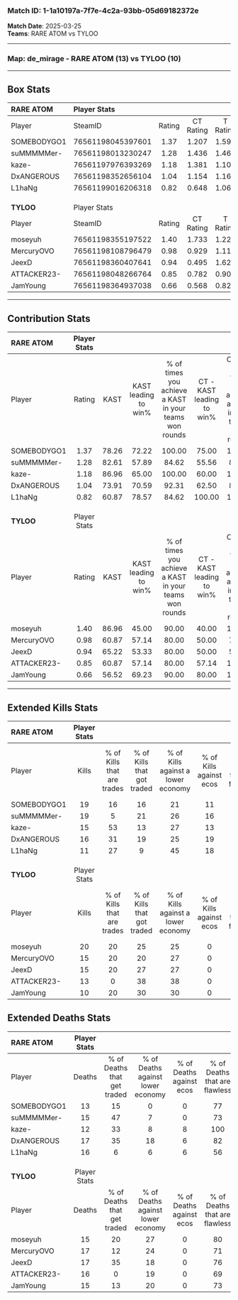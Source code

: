 ### Match ID: 1-1a10197a-7f7e-4c2a-93bb-05d69182372e  
**Match Date**: 2025-03-25  
**Teams**: RARE ATOM vs TYLOO  

---  

### **Map**: de_mirage - RARE ATOM (13) vs TYLOO (10)  
---  

## Box Stats  

| **RARE ATOM** | Player Stats      |        |           |          |       |      |       |         |        |      |     |
| :- | :- | :-: | :-: | :-: | :-: | :-: | :-: | :-: | :-: | :-: | :-: |
| Player        | SteamID           | Rating | CT Rating | T Rating | KAST  | ADR  | Kills | Assists | Deaths | K/D  | HS% |
| SOMEBODYGO1   | 76561198045397601 |  1.37  |   1.207   |  1.596   | 78.26 | 93.3 |  19   |    6    |   13   | 1.46 | 52  |
| suMMMMMer-    | 76561198013230247 |  1.28  |   1.436   |  1.465   | 82.61 | 72.1 |  19   |    4    |   15   | 1.27 | 63  |
| kaze-         | 76561197976393269 |  1.18  |   1.381   |  1.101   | 86.96 | 57.1 |  15   |    3    |   12   | 1.25 | 33  |
| DxANGEROUS    | 76561198352656104 |  1.04  |   1.154   |  1.163   | 73.91 | 70.5 |  16   |    2    |   17   | 0.94 | 37  |
| L1haNg        | 76561199016206318 |  0.82  |   0.648   |  1.067   | 60.87 | 72.5 |  11   |   10    |   16   | 0.69 | 45  |
|               |                   |        |           |          |       |      |       |         |        |      |     |
|               |                   |        |           |          |       |      |       |         |        |      |     |
|               |                   |        |           |          |       |      |       |         |        |      |     |
| **TYLOO**     | Player Stats      |        |           |          |       |      |       |         |        |      |     |
| Player        | SteamID           | Rating | CT Rating | T Rating | KAST  | ADR  | Kills | Assists | Deaths | K/D  | HS% |
| moseyuh       | 76561198355197522 |  1.40  |   1.733   |  1.228   | 86.96 | 87.7 |  20   |    4    |   15   | 1.33 | 50  |
| MercuryOVO    | 76561198108796479 |  0.98  |   0.929   |  1.112   | 60.87 | 84.7 |  15   |    7    |   17   | 0.88 | 73  |
| JeexD         | 76561198360407641 |  0.94  |   0.495   |  1.625   | 65.22 | 66.0 |  15   |    6    |   17   | 0.88 | 40  |
| ATTACKER23-   | 76561198048266764 |  0.85  |   0.782   |  0.907   | 60.87 | 66.6 |  13   |    2    |   16   | 0.81 | 61  |
| JamYoung      | 76561198364937038 |  0.66  |   0.568   |  0.824   | 56.52 | 41.0 |  10   |    5    |   15   | 0.67 | 80  |
---  

## Contribution Stats  

| **RARE ATOM** | Player Stats |       |                      |                                                        |                           |                                                             |                          |                                                            |
| :- | :-: | :-: | :-: | :-: | :-: | :-: | :-: | :-: |
| Player        |    Rating    | KAST  | KAST leading to win% | % of times you achieve a KAST in your teams won rounds | CT - KAST leading to win% | CT - % of times you achieve a KAST in your teams won rounds | T - KAST leading to win% | T - % of times you achieve a KAST in your teams won rounds |
| SOMEBODYGO1   |     1.37     | 78.26 |        72.22         |                         100.00                         |           75.00           |                           100.00                            |          70.00           |                           100.00                           |
| suMMMMMer-    |     1.28     | 82.61 |        57.89         |                         84.62                          |           55.56           |                            83.33                            |          60.00           |                           85.71                            |
| kaze-         |     1.18     | 86.96 |        65.00         |                         100.00                         |           60.00           |                           100.00                            |          70.00           |                           100.00                           |
| DxANGEROUS    |     1.04     | 73.91 |        70.59         |                         92.31                          |           62.50           |                            83.33                            |          77.78           |                           100.00                           |
| L1haNg        |     0.82     | 60.87 |        78.57         |                         84.62                          |          100.00           |                           100.00                            |          62.50           |                           71.43                            |
|               |              |       |                      |                                                        |                           |                                                             |                          |                                                            |
|               |              |       |                      |                                                        |                           |                                                             |                          |                                                            |
|               |              |       |                      |                                                        |                           |                                                             |                          |                                                            |
| **TYLOO**     | Player Stats |       |                      |                                                        |                           |                                                             |                          |                                                            |
| Player        |    Rating    | KAST  | KAST leading to win% | % of times you achieve a KAST in your teams won rounds | CT - KAST leading to win% | CT - % of times you achieve a KAST in your teams won rounds | T - KAST leading to win% | T - % of times you achieve a KAST in your teams won rounds |
| moseyuh       |     1.40     | 86.96 |        45.00         |                         90.00                          |           40.00           |                           100.00                            |          50.00           |                           83.33                            |
| MercuryOVO    |     0.98     | 60.87 |        57.14         |                         80.00                          |           50.00           |                            75.00                            |          62.50           |                           83.33                            |
| JeexD         |     0.94     | 65.22 |        53.33         |                         80.00                          |           50.00           |                            50.00                            |          54.55           |                           100.00                           |
| ATTACKER23-   |     0.85     | 60.87 |        57.14         |                         80.00                          |           57.14           |                           100.00                            |          57.14           |                           66.67                            |
| JamYoung      |     0.66     | 56.52 |        69.23         |                         90.00                          |           80.00           |                           100.00                            |          62.50           |                           83.33                            |
---  

## Extended Kills Stats  

| **RARE ATOM** | Player Stats |                            |                            |                                    |                         |                              |                                 |                                       |                    |           |
| :- | :-: | :-: | :-: | :-: | :-: | :-: | :-: | :-: | :-: | :-: |
| Player        |    Kills     | % of Kills that are trades | % of Kills that got traded | % of Kills against a lower economy | % of Kills against ecos | % of Kills that are flawless | % of Kills that are close duels | % of Kills that are assisted by flash | Pistol Round Kills | AWP Kills |
| SOMEBODYGO1   |      19      |             16             |             16             |                 21                 |           11            |              74              |                5                |                   0                   |         0          |     2     |
| suMMMMMer-    |      19      |             5              |             21             |                 26                 |           16            |              63              |                5                |                   5                   |         2          |     0     |
| kaze-         |      15      |             53             |             13             |                 27                 |           13            |              87              |                0                |                   0                   |         7          |     3     |
| DxANGEROUS    |      16      |             31             |             19             |                 25                 |           19            |              75              |                6                |                  13                   |         0          |     2     |
| L1haNg        |      11      |             27             |             9              |                 45                 |           18            |              73              |                9                |                   0                   |         0          |     0     |
|               |              |                            |                            |                                    |                         |                              |                                 |                                       |                    |           |
|               |              |                            |                            |                                    |                         |                              |                                 |                                       |                    |           |
|               |              |                            |                            |                                    |                         |                              |                                 |                                       |                    |           |
| **TYLOO**     | Player Stats |                            |                            |                                    |                         |                              |                                 |                                       |                    |           |
| Player        |    Kills     | % of Kills that are trades | % of Kills that got traded | % of Kills against a lower economy | % of Kills against ecos | % of Kills that are flawless | % of Kills that are close duels | % of Kills that are assisted by flash | Pistol Round Kills | AWP Kills |
| moseyuh       |      20      |             20             |             25             |                 25                 |            0            |              65              |               15                |                  15                   |         0          |     2     |
| MercuryOVO    |      15      |             20             |             20             |                 27                 |            0            |              67              |                7                |                  13                   |         0          |     0     |
| JeexD         |      15      |             20             |             27             |                 27                 |            0            |              73              |                7                |                   7                   |         8          |     2     |
| ATTACKER23-   |      13      |             0              |             38             |                 38                 |            0            |              69              |               15                |                   8                   |         0          |     0     |
| JamYoung      |      10      |             20             |             30             |                 30                 |            0            |             100              |                0                |                   0                   |         0          |     4     |
## Extended Deaths Stats  

| **RARE ATOM** | Player Stats |                             |                                   |                          |                               |                            |                           |               |
| :- | :-: | :-: | :-: | :-: | :-: | :-: | :-: | :-: |
| Player        |    Deaths    | % of Deaths that get traded | % of Deaths against lower economy | % of Deaths against ecos | % of Deaths that are flawless | % of Deaths that are close | % of Deaths while blinded | Deaths to AWP |
| SOMEBODYGO1   |      13      |             15              |                 0                 |            0             |              77               |             23             |             8             |       0       |
| suMMMMMer-    |      15      |             47              |                 7                 |            0             |              73               |             13             |             7             |       2       |
| kaze-         |      12      |             33              |                 8                 |            8             |              100              |             0              |             8             |       2       |
| DxANGEROUS    |      17      |             35              |                18                 |            6             |              82               |             6              |             6             |       2       |
| L1haNg        |      16      |              6              |                 6                 |            6             |              56               |             6              |            19             |       2       |
|               |              |                             |                                   |                          |                               |                            |                           |               |
|               |              |                             |                                   |                          |                               |                            |                           |               |
|               |              |                             |                                   |                          |                               |                            |                           |               |
| **TYLOO**     | Player Stats |                             |                                   |                          |                               |                            |                           |               |
| Player        |    Deaths    | % of Deaths that get traded | % of Deaths against lower economy | % of Deaths against ecos | % of Deaths that are flawless | % of Deaths that are close | % of Deaths while blinded | Deaths to AWP |
| moseyuh       |      15      |             20              |                27                 |            0             |              80               |             7              |             0             |       1       |
| MercuryOVO    |      17      |             12              |                24                 |            0             |              71               |             6              |             6             |       3       |
| JeexD         |      17      |             35              |                18                 |            0             |              76               |             6              |             0             |       3       |
| ATTACKER23-   |      16      |              0              |                19                 |            0             |              69               |             6              |             0             |       2       |
| JamYoung      |      15      |             13              |                20                 |            0             |              73               |             0              |            13             |       0       |
